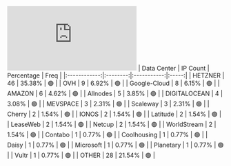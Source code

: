![Diagramm](https://github.com/111STAVR111/props/blob/main/Celestia/Mainnet/Decentralization/1/README.md)
| Data Center | IP Count | Percentage | Freq |
|:------------:|:--------:|:-----------:|:-----:|
| HETZNER | 46 | 35.38% | 🟢 |
| OVH | 9 | 6.92% | 🟢 |
| Google-Cloud | 8 | 6.15% | 🟢 |
| AMAZON | 6 | 4.62% | 🟢 |
| Allnodes | 5 | 3.85% | 🟢 |
| DIGITALOCEAN | 4 | 3.08% | 🟢 |
| MEVSPACE | 3 | 2.31% | 🟢 |
| Scaleway | 3 | 2.31% | 🟢 |
| Cherry | 2 | 1.54% | 🟢 |
| IONOS | 2 | 1.54% | 🟢 |
| Latitude | 2 | 1.54% | 🟢 |
| LeaseWeb | 2 | 1.54% | 🟢 |
| Netcup | 2 | 1.54% | 🟢 |
| WorldStream | 2 | 1.54% | 🟢 |
| Contabo | 1 | 0.77% | 🟢 |
| Coolhousing | 1 | 0.77% | 🟢 |
| Daisy | 1 | 0.77% | 🟢 |
| Microsoft | 1 | 0.77% | 🟢 |
| Planetary | 1 | 0.77% | 🟢 |
| Vultr | 1 | 0.77% | 🟢 |
| OTHER | 28 | 21.54% | 🟢 |